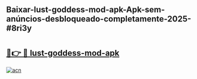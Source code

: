 ## Baixar-lust-goddess-mod-apk-Apk-sem-anúncios-desbloqueado-completamente-2025-#8ri3y

# <h2><a href="https://ainizakaria.my?title=lust-goddess-mod-apk&ref=22M">🔗👉 🔴 lust-goddess-mod-apk</a></h2>

[![acn](https://github.com/user-attachments/assets/0f9c940e-d8b0-45ae-aac7-cd30a18b3e1c)](https://ainizakaria.my?title=lust-goddess-mod-apk&ref=22M)

